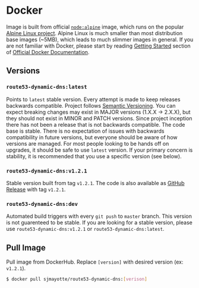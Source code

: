 # Docker
Image is built from official [`node:alpine`](https://hub.docker.com/_/node/) image, which runs on the popular [Alpine Linux project](http://alpinelinux.org). Alpine Linux is much smaller than most distribution base images (~5MB), which leads to much slimmer images in general.  If you are not familiar with Docker, please start by reading [Getting Started](https://docs.docker.com/get-started/) section of [Official Docker Documentation](https://docs.docker.com/).

## Versions
### `route53-dynamic-dns:latest`
Points to `latest` stable version.  Every attempt is made to keep releases backwards compatible.  Project follows [Semantic Versioning](https://semver.org/).  You can expect breaking changes may exist in MAJOR versions (1.X.X -> 2.X.X), but they should not exist in MINOR and PATCH versions.  Since project inception there has not been a release that is not backwards compatible.  The code base is stable.  There is no expectation of issues with backwards compatibility in future versions, but everyone should be aware of how versions are managed.  For most people looking to be hands off on upgrades, it should be safe to use `latest` version.  If your primary concern is stability, it is recommended that you use a specific version (see below).

### `route53-dynamic-dns:v1.2.1`
Stable version built from tag `v1.2.1`.  The code is also available as [GitHub Release](https://github.com/sjmayotte/route53-dynamic-dns/releases) with tag `v1.2.1`.

### `route53-dynamic-dns:dev`
Automated build triggers with every `git push` to `master` branch.  This version is not guarenteed to be stable.  If you are looking for a stable version, please use `route53-dynamic-dns:v1.2.1` or `route53-dynamic-dns:latest`.

## Pull Image
Pull image from DockerHub.  Replace `[version]` with desired version (ex: `v1.2.1`).
```bash
$ docker pull sjmayotte/route53-dynamic-dns:[verison]
```